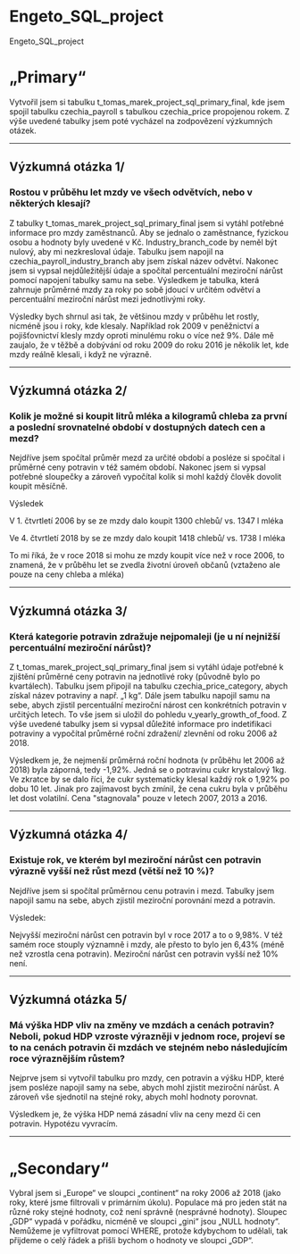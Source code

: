 # Engeto_SQL_project
Engeto_SQL_project

# „Primary“

Vytvořil jsem si tabulku t_tomas_marek_project_sql_primary_final, kde jsem spojil tabulku czechia_payroll s tabulkou czechia_price propojenou rokem. Z výše uvedené tabulky jsem poté vycházel na zodpovězení výzkumných otázek.

---

## Výzkumná otázka 1/

### Rostou v průběhu let mzdy ve všech odvětvích, nebo v některých klesají?

Z tabulky t_tomas_marek_project_sql_primary_final jsem si vytáhl potřebné informace pro mzdy zaměstnanců. Aby se jednalo o zaměstnance, fyzickou osobu a hodnoty byly uvedené v Kč. Industry_branch_code by neměl být nulový, aby mi nezkresloval údaje. Tabulku jsem napojil na czechia_payroll_industry_branch aby jsem získal název odvětví. Nakonec jsem si vypsal nejdůležitější údaje a 
spočítal percentuální meziroční nárůst pomocí napojení tabulky samu na sebe. Výsledkem je tabulka, která zahrnuje průměrné mzdy za roky po sobě jdoucí v určitém odvětví a percentuální meziroční nárůst mezi jednotlivými roky.

Výsledky bych shrnul asi tak, že většinou mzdy v průběhu let rostly, nicméně jsou i roky, kde klesaly. Například rok 2009 v peněžnictví a pojišťovnictví klesly mzdy oproti minulému roku o více než 9%. Dále mě zaujalo, že v těžbě a dobývání od roku 2009 do roku 2016 je několik let, kde mzdy reálně klesali, i když ne výrazně. 

---

## Výzkumná otázka 2/

### Kolik je možné si koupit litrů mléka a kilogramů chleba za první a poslední srovnatelné období v dostupných datech cen a mezd?

Nejdříve jsem spočítal průměr mezd za určité období a posléze si spočítal i průměrné ceny potravin v též samém období. Nakonec jsem si vypsal potřebné sloupečky a zároveň vypočítal kolik si mohl každý člověk dovolit koupit měsíčně. 

Výsledek

V 1. čtvrtletí 2006 by se ze mzdy dalo koupit 1300 chlebů/ vs. 1347 l mléka

Ve 4. čtvrtletí 2018 by se ze mzdy dalo koupit 1418 chlebů/ vs. 1738 l mléka

To mi říká, že v roce 2018 si mohu ze mzdy koupit více než v roce 2006, to znamená, že  v průběhu let se zvedla životní úroveň občanů (vztaženo ale pouze na ceny chleba a mléka)

---

## Výzkumná otázka 3/

### Která kategorie potravin zdražuje nejpomaleji (je u ní nejnižší percentuální meziroční nárůst)?

Z t_tomas_marek_project_sql_primary_final jsem si vytáhl údaje potřebné k zjištění průměrné ceny potravin na jednotlivé roky (původně bylo po kvartálech). Tabulku jsem připojil na tabulku czechia_price_category, abych získal název potraviny a např. „1 kg“. Dále jsem tabulku napojil samu na sebe, abych zjistil percentuální meziroční nárost cen konkrétních potravin v určitých letech. To vše jsem si uložil do pohledu v_yearly_growth_of_food. Z výše uvedené tabulky jsem si vypsal důležité informace pro indetifikaci potraviny a vypočítal průměrné roční zdražení/ zlevnění od roku 2006 až 2018.

Výsledkem je, že nejmenší průměrná roční hodnota (v průběhu let 2006 až 2018) byla záporná, tedy -1,92%. Jedná se o potravinu cukr krystalový 1kg. Ve zkratce by se dalo říci, že cukr systematicky klesal každý rok o 1,92% po dobu 10 let. Jinak pro zajímavost bych zmínil, že cena cukru byla v průběhu let dost volatilní. Cena "stagnovala" pouze v letech 2007, 2013 a 2016.

---

## Výzkumná otázka 4/

### Existuje rok, ve kterém byl meziroční nárůst cen potravin výrazně vyšší než růst mezd (větší než 10 %)?

Nejdříve jsem si spočítal průměrnou cenu potravin i mezd. Tabulky jsem napojil samu na sebe, abych zjistil meziroční porovnání mezd a potravin. 

Výsledek: 

Nejvyšší meziroční nárůst cen potravin byl v roce 2017 a to o 9,98%. V též samém roce stouply významně i mzdy, ale přesto to bylo jen 6,43% (méně než vzrostla cena potravin). Meziroční nárůst cen potravin vyšší než 10% není. 

---

## Výzkumná otázka 5/
 
### Má výška HDP vliv na změny ve mzdách a cenách potravin? Neboli, pokud HDP vzroste výrazněji v jednom roce, projeví se to na cenách potravin či mzdách ve stejném nebo následujícím roce výraznějším růstem?

Nejprve jsem si vytvořil tabulku pro mzdy, cen potravin a výšku HDP, které jsem posléze napojil samy na sebe, abych mohl zjistit meziroční nárůst. A zároveň vše sjednotil na stejné roky, abych mohl hodnoty porovnat. 

Výsledkem je, že výška HDP nemá zásadní vliv na ceny mezd či cen potravin. Hypotézu vyvracím.

---

# „Secondary“

Vybral jsem si „Europe“ ve sloupci „continent“ na roky 2006 až 2018 (jako roky, které jsme filtrovali v primárním úkolu). Populace má pro jeden stát na různé roky stejné hodnoty, což není správně (nesprávné hodnoty). Sloupec „GDP“ vypadá v pořádku, nicméně ve sloupci „gini“ jsou „NULL hodnoty“. Nemůžeme je vyfiltrovat pomocí WHERE, protože kdybychom to udělali, tak přijdeme o celý řádek a přišli bychom o hodnoty ve sloupci „GDP“.   
